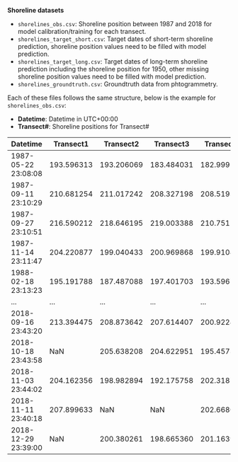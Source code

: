 **Shoreline datasets**
- `shorelines_obs.csv`: Shoreline position between 1987 and 2018 for model calibration/training for each transect. 
- `shorelines_target_short.csv`: Target dates of short-term shoreline prediction, shoreline position values need to be filled with model prediction.
- `shorelines_target_long.csv`: Target dates of long-term shoreline prediction including the shoreline position for 1950, other missing shoreline position values need to be filled with model prediction.
- `shorelines_groundtruth.csv`: Groundtruth data from phtogrammetry.

Each of these files follows the same structure, below is the example for `shorelines_obs.csv`:
- **Datetime**: Datetime in UTC+00:00
- **Transect#**: Shoreline positions for Transect#


| Datetime               | Transect1 | Transect2 | Transect3 | Transect4 | Transect5 | Transect6 | Transect7 | Transect8 | Transect9 |
|------------------------|-----------|-----------|-----------|-----------|-----------|-----------|-----------|-----------|-----------|
| 1987-05-22 23:08:08    | 193.596313| 193.206069| 183.484031| 182.999537| 178.345458| 182.781619| 182.423618| 180.652317| 184.611496|
| 1987-09-11 23:10:29    | 210.681254| 211.017242| 208.327198| 208.519306| 192.358667| 188.768767| 183.809033| 175.184561| 176.438575|
| 1987-09-27 23:10:51    | 216.590212| 218.646195| 219.003388| 210.751201| 201.107611| 203.260943| 195.617559| 177.395789| NaN       |
| 1987-11-14 23:11:47    | 204.220877| 199.040433| 200.969868| 199.910419| 187.276875| 191.465551| 180.601306| 167.144832| 170.410094|
| 1988-02-18 23:13:23    | 195.191788| 187.487088| 197.401703| 193.596704| 199.793985| 193.661102| 193.167045| 191.399071| 195.001288|
| ...                    | ...       | ...       | ...       | ...       | ...       | ...       | ...       | ...       | ...       |
| 2018-09-16 23:43:20    | 213.394475| 208.873642| 207.614407| 200.922483| 189.609754| 197.508301| 186.292343| 175.528700| NaN       |
| 2018-10-18 23:43:58    | NaN       | 205.638208| 204.622951| 195.457303| 201.689672| 196.422823| 190.711102| 184.904075| NaN       |
| 2018-11-03 23:44:02    | 204.162356| 198.982894| 192.175758| 202.318754| 199.186722| 191.612484| 190.450079| 181.909032| 185.167295|
| 2018-11-11 23:40:18    | 207.899633| NaN       | NaN       | 202.668012| 205.670864| 198.775827| 187.910613| 179.173260| 189.710822|
| 2018-12-29 23:39:00    | NaN       | 200.380261| 198.665360| 201.163941| 195.283675| 202.880374| 198.586605| 195.795065| NaN       |
